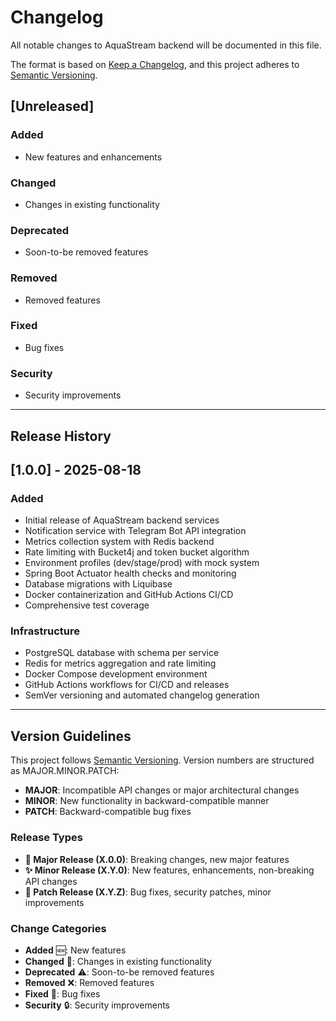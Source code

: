 # Changelog

All notable changes to AquaStream backend will be documented in this file.

The format is based on [Keep a Changelog](https://keepachangelog.com/en/1.0.0/),
and this project adheres to [Semantic Versioning](https://semver.org/spec/v2.0.0.html).

## [Unreleased]

### Added
- New features and enhancements

### Changed
- Changes in existing functionality

### Deprecated
- Soon-to-be removed features

### Removed
- Removed features

### Fixed
- Bug fixes

### Security
- Security improvements

---

## Release History

<!-- Releases will be automatically added here -->

## [1.0.0] - 2025-08-18

### Added
- Initial release of AquaStream backend services
- Notification service with Telegram Bot API integration
- Metrics collection system with Redis backend
- Rate limiting with Bucket4j and token bucket algorithm
- Environment profiles (dev/stage/prod) with mock system
- Spring Boot Actuator health checks and monitoring
- Database migrations with Liquibase
- Docker containerization and GitHub Actions CI/CD
- Comprehensive test coverage

### Infrastructure
- PostgreSQL database with schema per service
- Redis for metrics aggregation and rate limiting
- Docker Compose development environment
- GitHub Actions workflows for CI/CD and releases
- SemVer versioning and automated changelog generation

---

## Version Guidelines

This project follows [Semantic Versioning](https://semver.org/). Version numbers are structured as MAJOR.MINOR.PATCH:

- **MAJOR**: Incompatible API changes or major architectural changes
- **MINOR**: New functionality in backward-compatible manner
- **PATCH**: Backward-compatible bug fixes

### Release Types

- **🚀 Major Release (X.0.0)**: Breaking changes, new major features
- **✨ Minor Release (X.Y.0)**: New features, enhancements, non-breaking API changes  
- **🐛 Patch Release (X.Y.Z)**: Bug fixes, security patches, minor improvements

### Change Categories

- **Added** 🆕: New features
- **Changed** 🔄: Changes in existing functionality
- **Deprecated** ⚠️: Soon-to-be removed features
- **Removed** ❌: Removed features
- **Fixed** 🐛: Bug fixes
- **Security** 🔒: Security improvements